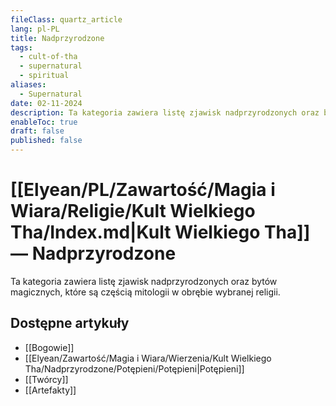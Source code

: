 ```yaml
---
fileClass: quartz_article
lang: pl-PL
title: Nadprzyrodzone
tags:
  - cult-of-tha
  - supernatural
  - spiritual
aliases:
  - Supernatural
date: 02-11-2024
description: Ta kategoria zawiera listę zjawisk nadprzyrodzonych oraz bytów magicznych, które są częścią Kultu Wielkiego Tha.
enableToc: true
draft: false
published: false
---
```

# [[Elyean/PL/Zawartość/Magia i Wiara/Religie/Kult Wielkiego Tha/Index.md|Kult Wielkiego Tha]] — Nadprzyrodzone

Ta kategoria zawiera listę zjawisk nadprzyrodzonych oraz bytów magicznych, które są częścią mitologii w obrębie wybranej religii.

## Dostępne artykuły

- [[Bogowie]]
- [[Elyean/Zawartość/Magia i Wiara/Wierzenia/Kult Wielkiego Tha/Nadprzyrodzone/Potępieni/Potępieni|Potępieni]]
- [[Twórcy]]
- [[Artefakty]]
